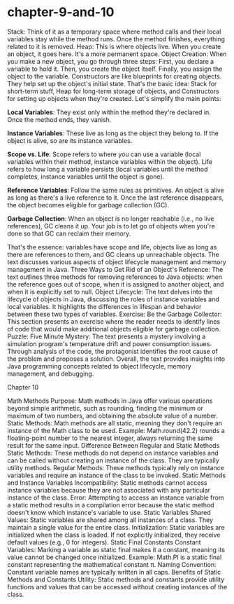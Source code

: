 # chapter-9-and-10
Stack: Think of it as a temporary space where method calls and their local variables stay while the method runs. Once the method finishes, everything related to it is removed.
Heap: This is where objects live. When you create an object, it goes here. It's a more permanent space.
Object Creation: When you make a new object, you go through three steps: First, you declare a variable to hold it. Then, you create the object itself. Finally, you assign the object to the variable. Constructors are like blueprints for creating objects. They help set up the object's initial state.
That's the basic idea: Stack for short-term stuff, Heap for long-term storage of objects, and Constructors for setting up objects when they're created.
Let's simplify the main points:

**Local Variables**: They exist only within the method they're declared in. Once the method ends, they vanish.

**Instance Variables**: These live as long as the object they belong to. If the object is alive, so are its instance variables.

**Scope vs. Life**: Scope refers to where you can use a variable (local variables within their method, instance variables within the object). Life refers to how long a variable persists (local variables until the method completes, instance variables until the object is gone).

**Reference Variables**: Follow the same rules as primitives. An object is alive as long as there's a live reference to it. Once the last reference disappears, the object becomes eligible for garbage collection (GC).

**Garbage Collection**: When an object is no longer reachable (i.e., no live references), GC cleans it up. Your job is to let go of objects when you're done so that GC can reclaim their memory.

That's the essence: variables have scope and life, objects live as long as there are references to them, and GC cleans up unreachable objects.
The text discusses various aspects of object lifecycle management and memory management in Java.
Three Ways to Get Rid of an Object's Reference: The text outlines three methods for removing references to Java objects: when the reference goes out of scope, when it is assigned to another object, and when it is explicitly set to null.
Object Lifecycle: The text delves into the lifecycle of objects in Java, discussing the roles of instance variables and local variables. It highlights the differences in lifespan and behavior between these two types of variables.
Exercise: Be the Garbage Collector: This section presents an exercise where the reader needs to identify lines of code that would make additional objects eligible for garbage collection.
Puzzle: Five Minute Mystery: The text presents a mystery involving a simulation program's temperature drift and power consumption issues. Through analysis of the code, the protagonist identifies the root cause of the problem and proposes a solution.
Overall, the text provides insights into Java programming concepts related to object lifecycle, memory management, and debugging.






Chapter 10

Math Methods
Purpose: Math methods in Java offer various operations beyond simple arithmetic, such as rounding, finding the minimum or maximum of two numbers, and obtaining the absolute value of a number.
Static Methods: Math methods are all static, meaning they don't require an instance of the Math class to be used.
Example: Math.round(42.2) rounds a floating-point number to the nearest integer, always returning the same result for the same input.
Difference Between Regular and Static Methods
Static Methods: These methods do not depend on instance variables and can be called without creating an instance of the class. They are typically utility methods.
Regular Methods: These methods typically rely on instance variables and require an instance of the class to be invoked.
Static Methods and Instance Variables
Incompatibility: Static methods cannot access instance variables because they are not associated with any particular instance of the class.
Error: Attempting to access an instance variable from a static method results in a compilation error because the static method doesn't know which instance's variable to use.
Static Variables
Shared Values: Static variables are shared among all instances of a class. They maintain a single value for the entire class.
Initialization: Static variables are initialized when the class is loaded. If not explicitly initialized, they receive default values (e.g., 0 for integers).
Static Final Constants
Constant Variables: Marking a variable as static final makes it a constant, meaning its value cannot be changed once initialized.
Example: Math.PI is a static final constant representing the mathematical constant π.
Naming Convention: Constant variable names are typically written in all caps.
Benefits of Static Methods and Constants
Utility: Static methods and constants provide utility functions and values that can be accessed without creating instances of the class.



